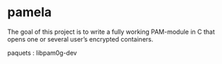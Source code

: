 # pamela
The goal of this project is to write a fully working PAM-module in C that opens one or several user’s encrypted containers.

paquets : libpam0g-dev
